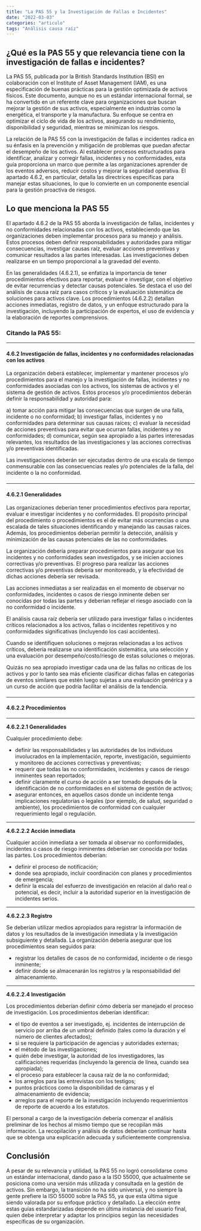 ```yaml
---
title: "La PAS 55 y la Investigación de Fallas e Incidentes"
date: "2022-03-03"
categories: "articulo"
tags: "Análisis causa raíz"
---
```


## ¿Qué es la PAS 55 y que relevancia tiene con la investigación de fallas e incidentes?

La PAS 55, publicada por la British Standards Institution (BSI) en colaboración con el Institute of Asset Management (IAM), es una especificación de buenas prácticas para la gestión optimizada de activos físicos. Este documento, aunque no es un estándar internacional formal, se ha convertido en un referente clave para organizaciones que buscan mejorar la gestión de sus activos, especialmente en industrias como la energética, el transporte y la manufactura. Su enfoque se centra en optimizar el ciclo de vida de los activos, asegurando su rendimiento, disponibilidad y seguridad, mientras se minimizan los riesgos.

La relación de la PAS 55 con la investigación de fallas e incidentes radica en su énfasis en la prevención y mitigación de problemas que puedan afectar el desempeño de los activos. Al establecer procesos estructurados para identificar, analizar y corregir fallas, incidentes y no conformidades, esta guía proporciona un marco que permite a las organizaciones aprender de los eventos adversos, reducir costos y mejorar la seguridad operativa. El apartado 4.6.2, en particular, detalla las directrices específicas para manejar estas situaciones, lo que lo convierte en un componente esencial para la gestión proactiva de riesgos.

## Lo que menciona la PAS 55

El apartado 4.6.2 de la PAS 55 aborda la investigación de fallas, incidentes y no conformidades relacionadas con los activos, estableciendo que las organizaciones deben implementar procesos para su manejo y análisis. Estos procesos deben definir responsabilidades y autoridades para mitigar consecuencias, investigar causas raíz, evaluar acciones preventivas y comunicar resultados a las partes interesadas. Las investigaciones deben realizarse en un tiempo proporcional a la gravedad del evento.

En las generalidades (4.6.2.1), se enfatiza la importancia de tener procedimientos efectivos para reportar, evaluar e investigar, con el objetivo de evitar recurrencias y detectar causas potenciales. Se destaca el uso del análisis de causa raíz para casos críticos y la evaluación sistemática de soluciones para activos clave. Los procedimientos (4.6.2.2) detallan acciones inmediatas, registro de datos, y un enfoque estructurado para la investigación, incluyendo la participación de expertos, el uso de evidencia y la elaboración de reportes comprensivos.

### Citando la PAS 55:

***

#### 4.6.2 Investigación de fallas, incidentes y no conformidades relacionadas con los activos

La organización deberá establecer, implementar y mantener procesos y/o procedimientos para el manejo y la investigación de fallas, incidentes y no conformidades asociadas con los activos, los sistemas de activos y el sistema de gestión de activos. Estos procesos y/o procedimientos deberán definir la responsabilidad y autoridad para:

a) tomar acción para mitigar las consecuencias que surgen de una falla, incidente o no conformidad;
b) investigar fallas, incidentes y no conformidades para determinar sus causas raíces;
c) evaluar la necesidad de acciones preventivas para evitar que ocurran fallas, incidentes y no conformidades;
d) comunicar, según sea apropiado a las partes interesadas relevantes, los resultados de las investigaciones y las acciones correctivas y/o preventivas identificadas.

Las investigaciones deberán ser ejecutadas dentro de una escala de tiempo conmensurable con las consecuencias reales y/o potenciales de la falla, del incidente o la no conformidad.

####

***

#### 4.6.2.1 Generalidades

Las organizaciones deberían tener procedimientos efectivos para reportar, evaluar e investigar incidentes y no conformidades. El propósito principal del procedimiento o procedimientos es el de evitar más ocurrencias o una escalada de tales situaciones identificando y manejando las causas raíces. Además, los procedimientos deberían permitir la detección, análisis y minimización de las causas potenciales de las no conformidades.

La organización debería preparar procedimientos para asegurar que los incidentes y no conformidades sean investigados, y se inicien acciones correctivas y/o preventivas. El progreso para realizar las acciones correctivas y/o preventivas debería ser monitoreado, y la efectividad de dichas acciones debería ser revisada.

Las acciones inmediatas a ser realizadas en el momento de observar no conformidades, incidentes o casos de riesgo inminente deben ser conocidas por todas las partes y deberian reflejar el riesgo asociado con la no conformidad o incidente.

El análisis causa raíz debería ser utilizado para investigar fallas o incidentes críticos relacionados a los activos, fallas o incidentes repetitivos y no conformidades significativas (incluyendo los casi accidentes).

Cuando se identifiquen soluciones o mejoras relacionadas a los activos críticos, debería realizarse una identificación sistemática, una selección y una evaluación por desempeño/costo/riesgo de estas soluciones o mejoras.

Quizás no sea apropiado investigar cada una de las fallas no críticas de los activos y por lo tanto sea más eficiente clasificar dichas fallas en categorías de eventos similares que estén luego sujetas a una evaluación genérica y a un curso de acción que podría facilitar el análisis de la tendencia.

####

***

#### 4.6.2.2 Procedimientos

***

**4.6.2.2.1 Generalidades**

Cualquier procedimiento debe:

* definir las responsabilidades y las autoridades de los individuos involucrados en la implementación, reporte, investigación, seguimiento y monitoreo de acciones correctivas y preventivas;
* requerir que todas las no conformidades, incidentes y casos de riesgo inminentes sean reportados;
* definir claramente el curso de acción a ser tomado después de la identificación de no conformidades en el sistema de gestión de activos;
* asegurar entonces, en aquellos casos donde un incidente tenga implicaciones regulatorias o legales (por ejemplo, de salud, seguridad o ambiente), los procedimientos de conformidad con cualquier requerimiento legal o regulación.

***

**4.6.2.2.2 Acción inmediata**

Cualquier acción inmediata a ser tomada al observar no conformidades, incidentes o casos de riesgo inminentes deberían ser conocida por todas las partes. Los procedimientos deberían:

* definir el proceso de notificación;
* donde sea apropiado, incluir coordinación con planes y procedimientos de emergencia;
* definir la escala del esfuerzo de investigación en relación al daño real o potencial, es decir, incluir a la autoridad superior en la investigación de incidentes serios.

***

**4.6.2.2.3 Registro**

Se deberían utilizar medios apropiados para registrar la información de datos y los resultados de la investigación inmediata y la investigación subsiguiente y detallada. La organización debería asegurar que los procedimientos sean seguidos para:

* registrar los detalles de casos de no conformidad, incidente o de riesgo inminente;
* definir donde se almacenarán los registros y la responsabilidad del almacenamiento.

***

**4.6.2.2.4 Investigación**

Los procedimientos deberían definir cómo debería ser manejado el proceso de investigación. Los procedimientos deberían identificar:

* el tipo de eventos a ser investigado, ej. incidentes de interrupción de servicio por arriba de un umbral definido (tales como la duración y el número de clientes afectados);
* si se requiere la participación de agencias y autoridades externas;
* el método de las investigaciones;
* quién debe investigar, la autoridad de los investigadores, las calificaciones requeridas (incluyendo la gerencia de línea, cuando sea apropiada);
* el proceso para establecer la causa raíz de la no conformidad;
* los arreglos para las entrevistas con los testigos;
* puntos prácticos como la disponibilidad de cámaras y el almacenamiento de evidencia;
* arreglos para el reporte de la investigación incluyendo requerimientos de reporte de acuerdo a los estatutos.

El personal a cargo de la investigación debería comenzar el análisis preliminar de los hechos al mismo tiempo que se recopilan más información. La recopilación y análisis de datos deberían continuar hasta que se obtenga una explicación adecuada y suficientemente comprensiva.

## Conclusión

A pesar de su relevancia y utilidad, la PAS 55 no logró consolidarse como un estándar internacional, dando paso a la ISO 55000, que actualmente se posiciona como una versión más utilizada y consultada en la gestión de activos. Sin embargo, la transición no ha sido universal, y no siempre la gente prefiere la ISO 55000 sobre la PAS 55, ya que esta última sigue siendo valorada por su enfoque práctico y detallado. La elección entre estas guías estandarizadas depende en última instancia del usuario final, quien debe interpretar y adaptar los principios según las necesidades específicas de su organización.